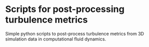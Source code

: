 # Scripts for post-processing turbulence metrics

Simple python scripts to post-process turbulence metrics from 3D
simulation data in computational fluid dynamics.
